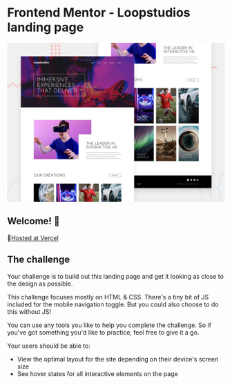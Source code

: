 # Frontend Mentor - Loopstudios landing page

![Design preview for the Loopstudios landing page coding challenge](./design/desktop-preview.jpg)

## Welcome! 👋

🚀[Hosted at Vercel](loopstudios.imervinc.vercel.app)

## The challenge

Your challenge is to build out this landing page and get it looking as close to the design as possible.

This challenge focuses mostly on HTML & CSS. There's a tiny bit of JS included for the mobile navigation toggle. But you could also choose to do this without JS!

You can use any tools you like to help you complete the challenge. So if you've got something you'd like to practice, feel free to give it a go.

Your users should be able to:

- View the optimal layout for the site depending on their device's screen size
- See hover states for all interactive elements on the page


